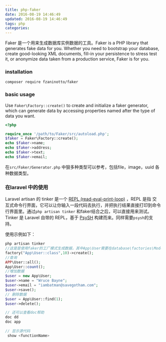 ```yaml
---
title: php-faker 
date: 2016-08-19 14:46:49
updated: 2016-08-19 14:46:49
tags: php
categories:
---
```


Faker 是一个用来生成数据库实例数据的工具。Faker is a PHP library that generates fake data for you. Whether you need to bootstrap your database, create good-looking XML documents, fill-in your persistence to stress test it, or anonymize data taken from a production service, Faker is for you.
<!--more-->
### installation

`composer require fzaninotto/faker`

### basic usage



Use `Faker\Factory::create()` to create and initialize a faker generator, which can generate data by accessing properties named after the type of data you want.

```php
<?php

require_once '/path/to/Faker/src/autoload.php';
$faker = Faker\Factory::create();
echo $faker->name;
echo $faker->address;
echo $faker->text;
echo $faker->email;

```

在`src/Faker/Generator.php` 中狠多种类型可以参考，包括file，image，uuid 各种数据类型。

[GIthub]: https://github.com/fzaninotto/Faker

### 在laravel 中的使用

Laravel artisan 的 tinker 是一个 [REPL (read-eval-print-loop)](https://en.wikipedia.org/wiki/Read%E2%80%93eval%E2%80%93print_loop) ，REPL 是指 交互式命令行界面，它可以让你输入一段代码去执行，并把执行结果直接打印到命令行界面里。通过`php artisan tinker`  和faker结合之后，可以直接用来测试。Tinker 是 Laravel 自带的 REPL，基于 [PsySH](http://psysh.org/) 构建而来。同样需要`psysh`的支持。

使用示例如下：

```php
php artisan tinker
//这是是使用faker的工厂模式生成数据，其中App\User需要在database\factories\ModelFactories 文件中提前写好需要设置的数据类型和字段
factory("App\User::class",10)->create(); 
//查询
APP\User::all(); 
App\User::count();
//增加数据
$user = new App\User;
$user->name = "Wruce Bayne";
$user->email = "iambatman@savegotham.com";
$user->save();
// 删除数据
$user = App\User::find(1);
$user->delete();

// 还可以查看doc帮助
doc dd
doc app
  
// 显示源代码
 show <functionName>
```


